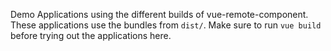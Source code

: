 Demo Applications using the different builds of vue-remote-component. These
applications use the bundles from `dist/`. Make sure to run `vue build` before
trying out the applications here.
